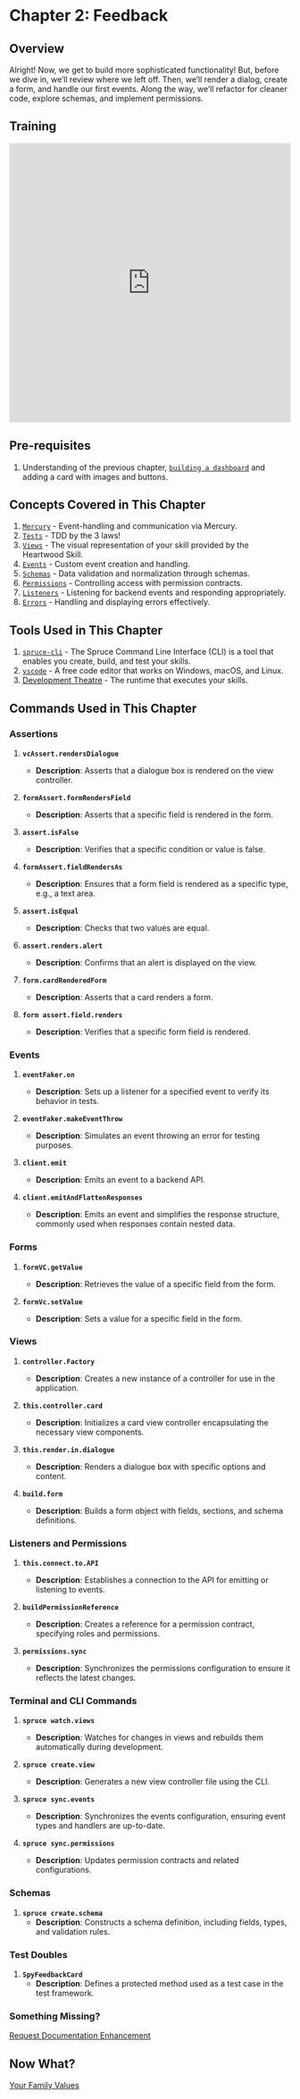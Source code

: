 # Chapter 2: Feedback

## Overview

Alright! Now, we get to build more sophisticated functionality! But, before we dive in, we’ll review where we left off. Then, we’ll render a dialog, create a form, and handle our first events. Along the way, we’ll refactor for cleaner code, explore schemas, and implement permissions.

## Training
<div class="video-container">
    <iframe width="100%" height="500" src="https://www.youtube.com/embed/EyzktvlHMIs?si=lH8e1efAp5q8PsmD" title="YouTube video player" frameborder="0" allow="accelerometer; autoplay; clipboard-write; encrypted-media; gyroscope; picture-in-picture; web-share" referrerpolicy="strict-origin-when-cross-origin" allowfullscreen></iframe>
</div>

## Pre-requisites
1. Understanding of the previous chapter, [`building a dashboard`](/training/building-a-skill/dashboard) and adding a card with images and buttons.
   
## Concepts Covered in This Chapter
1. [`Mercury`](/concepts/mercury/) - Event-handling and communication via Mercury.
2. [`Tests`](/concepts/tests/) - TDD by the 3 laws!
3. [`Views`](/concepts/views/) - The visual representation of your skill provided by the Heartwood Skill.
4. [`Events`](/concepts/events/) - Custom event creation and handling.
5. [`Schemas`](/concepts/schemas/) - Data validation and normalization through schemas.
6. [`Permissions`](/concepts/permissions/) - Controlling access with permission contracts.
7. [`Listeners`](/concepts/listeners/) - Listening for backend events and responding appropriately.
8. [`Errors`](/concepts/errors/) - Handling and displaying errors effectively.

## Tools Used in This Chapter
1. [`spruce-cli`](/getting-started/install-cli/) - The Spruce Command Line Interface (CLI) is a tool that enables you create, build, and test your skills.
2. [`vscode`](https://code.visualstudio.com/) - A free code editor that works on Windows, macOS, and Linux.
3. [Development Theatre](/getting-started/development-theatre/) - The runtime that executes your skills.
   
## Commands Used in This Chapter

### **Assertions**
1. **`vcAssert.rendersDialogue`**
   - **Description**: Asserts that a dialogue box is rendered on the view controller.

2. **`formAssert.formRendersField`**
   - **Description**: Asserts that a specific field is rendered in the form.

3. **`assert.isFalse`**
   - **Description**: Verifies that a specific condition or value is false.

4. **`formAssert.fieldRendersAs`**
   - **Description**: Ensures that a form field is rendered as a specific type, e.g., a text area.

5. **`assert.isEqual`**
   - **Description**: Checks that two values are equal.

6. **`assert.renders.alert`**
   - **Description**: Confirms that an alert is displayed on the view.

4. **`form.cardRenderedForm`**
   - **Description**: Asserts that a card renders a form.

5. **`form assert.field.renders`**
   - **Description**: Verifies that a specific form field is rendered.


### **Events**
1. **`eventFaker.on`**
   - **Description**: Sets up a listener for a specified event to verify its behavior in tests.

2. **`eventFaker.makeEventThrow`**
   - **Description**: Simulates an event throwing an error for testing purposes.

3. **`client.emit`**
   - **Description**: Emits an event to a backend API.

4. **`client.emitAndFlattenResponses`**
   - **Description**: Emits an event and simplifies the response structure, commonly used when responses contain nested data.

### **Forms**
1. **`formVC.getValue`**
   - **Description**: Retrieves the value of a specific field from the form.

3. **`formVc.setValue`**
   - **Description**: Sets a value for a specific field in the form.

### **Views**
1. **`controller.Factory`**
   - **Description**: Creates a new instance of a controller for use in the application.

2. **`this.controller.card`**
   - **Description**: Initializes a card view controller encapsulating the necessary view components.

3. **`this.render.in.dialogue`**
   - **Description**: Renders a dialogue box with specific options and content.

4. **`build.form`**
   - **Description**: Builds a form object with fields, sections, and schema definitions.

### **Listeners and Permissions**
1. **`this.connect.to.API`**
   - **Description**: Establishes a connection to the API for emitting or listening to events.

2. **`buildPermissionReference`**
   - **Description**: Creates a reference for a permission contract, specifying roles and permissions.

3. **`permissions.sync`**
   - **Description**: Synchronizes the permissions configuration to ensure it reflects the latest changes.

### **Terminal and CLI Commands**

1. **`spruce watch.views`**
   - **Description**: Watches for changes in views and rebuilds them automatically during development.

2. **`spruce create.view`**
   - **Description**: Generates a new view controller file using the CLI.

3. **`spruce sync.events`**
   - **Description**: Synchronizes the events configuration, ensuring event types and handlers are up-to-date.

4. **`spruce sync.permissions`**
   - **Description**: Updates permission contracts and related configurations.

### **Schemas**
1. **`spruce create.schema`**
   - **Description**: Constructs a schema definition, including fields, types, and validation rules.

### **Test Doubles**
1. **`SpyFeedbackCard`**
   - **Description**: Defines a protected method used as a test case in the test framework.

### Something Missing?

<div class="grid-buttons">
    <a class="btn" href="https://forms.gle/2ZMtwUxg1egV8sHT8">Request Documentation Enhancement</a>
</div>

## Now What?

<div class="grid-buttons">
    <a class="btn" href="{{ '/training/building-a-skill/your-family-values/' | url }}">Your Family Values</a>
</div>